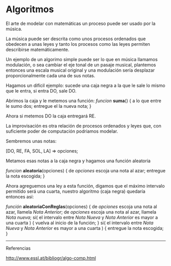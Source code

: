 # Algoritmos

El arte de modelar con matemáticas un proceso puede ser usado por la música.

La música puede ser descrita como unos procesos ordenados que obedecen a unas leyes y  tanto los procesos como las leyes permiten describirse matemáticamente.

Un ejemplo de un algorimo simple puede ser lo que en música llamamos modulación, o sea cambiar el eje tonal de un pasaje musical, plantemos entonces una escala musical original y una modulación sería desplazar proporcionalmente cada una de sus notas.

Hagamos un difícil ejemplo: sucede una caja negra a la que le sale lo mismo que le entra, si entra DO, sale DO.

Abrimos la caja y le metemos una función:
*funcion* **suma**()
{
	a lo que entre le sumo dos;
    entregue el la nueva nota;
}

Ahora si metemos DO la caja entregará RE.


La improvisación es otra relación de procesos ordenados y leyes que, con suficiente poder de computación podriamos modelar. 

Sembremos unas notas:

[DO, RE, FA, SOL, LA] => opciones;

Metamos esas notas a la caja negra y hagamos una función aleatoria

*funcion* **aleatoria**(opciones)
{
	de *opciones* escoja una nota al azar;
	entregue la nota escogida;
}

Ahora agreguemos una ley a esta función, digamos que el máximo intervalo permitido será una cuarta, nuestro algoritmo (caja negra) quedaría entonces así:

*función* **aleatoriaConReglas**(opciones)
{
	de *opciones* escoja una nota al azar, llamela *Nota Anterior*;
	de *opciones* escoja una nota al azar,  llamela *Nota nueva*;
	si( el intervalo entre *Nota Nueva* y *Nota Anterior* es mayor a una cuarta )
	{
		vuelva al inicio de la función;
	}
	si( el intervalo entre *Nota Nueva* y *Nota Anterior* es mayor a una cuarta )
	{
		entregue la nota escogida;
	}


---

Referencias

http://www.essl.at/bibliogr/algo-comp.html
